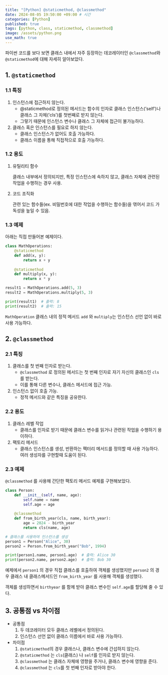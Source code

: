 ```yaml
---
title: "[Python] @staticmethod, @classmethod"
date: 2024-08-05 19:50:00 +09:00 # 시간
categories: [Python]
published: true
tags: [python, class, staticmethod, classmethod]
image: /assets/python.png
use_math: true
---
```

파이썬 코드를 보다 보면 클래스 내에서 자주 등장하는 데코레이터인 `@classmethod`와 `@staticmethod`에 대해 자세히 알아보았다.

## 1. `@staticmethod`

### 1.1 특징

1. 인스턴스에 접근하지 않는다.
    - @staticmethod로 정의된 메서드는 함수의 인자로 클래스 인스턴스(’self’)나 클래스 그 자체(’cls’)를 첫번째로 받지 않는다.
    - 그렇기 때문에 인스턴스 변수나 클래스 그 자체에 접근이 불가능하다.
2. 클래스 혹은 인스턴스를 필요로 하지 않는다.
    - 클래스 인스턴스가 없어도 호출 가능하다.
    - 클래스 이름을 통해 직접적으로 호출 가능하다.

### 1.2 용도

1. 유틸리티 함수
    
    클래스 내부에서 정의되지만, 특정 인스턴스에 속하지 않고, 클래스 자체에 관련된 작업을 수행하는 경우 사용.
    
2. 코드 조직화
    
    관련 있는 함수들(ex. 비밀번호에 대한 작업을 수행하는 함수들)을 엮어서 코드 가독성을 높일 수 있음.
    

### 1.3 예제

아래는 직접 만들어본 예제이다.

```python
class MathOperations:
    @staticmethod
    def add(x, y):
        return x + y
    
    @staticmethod
    def multiply(x, y):
        return x * y

result1 = MathOperations.add(5, 3)
result2 = MathOperations.multiply(5, 3)

print(result1)  # 출력: 8
print(result2)  # 출력: 15
```

`MathOperation` 클래스 내의 정적 메서드 `add` 와 `multiply`는 인스턴스 선언 없이 바로 사용 가능하다.

## 2. `@classmethod`

### 2.1 특징

1. 클래스를 첫 번째 인자로 받는다.
    - `@classmethod` 로 정의된 메서드는 첫 번째 인자로 자기 자신의 클래스인 `cls` 를 받는다.
    - 이를 통해 다른 변수나, 클래스 메서드에 접근 가능.
2. 인스턴스 없이 호출 가능.
    - 정적 메서드와 같은 특징을 공유한다.

### 2.2 용도

1. 클래스 레벨 작업
    - 클래스를 인자로 받기 때문에 클래스 변수를 읽거나 관련된 작업을 수행하기 용이하다.
2. 팩토리 메서드
    - 클래스 인스턴스를 생성, 반환하는 팩터리 메서드를 정의할 때 사용 가능하다. 여러 생성자를 구현할때 도움이 된다.

### 2.3 예제

`@classmethod` 를 사용해 간단한 팩토리 메서드 예제를 구현해보았다.

```python
class Person:
    def __init__(self, name, age):
        self.name = name
        self.age = age
    
    @classmethod
    def from_birth_year(cls, name, birth_year):
        age = 2024 - birth_year
        return cls(name, age)

# 클래스를 사용하여 인스턴스를 생성
person1 = Person("Alice", 30)
person2 = Person.from_birth_year("Bob", 1994)

print(person1.name, person1.age)  # 출력: Alice 30
print(person2.name, person2.age)  # 출력: Bob 30

```

예제에서 `person1` 의 경우 직접  클래스를 호출하여 객체를 생성했지만 `person2` 의 경우 클래스 내 클래스메서드인 `from_birth_year` 를 사용해 객체를 생성했다.

객체를 생성하면서 `birthyear` 를 함께 받아 클래스 변수인 `self.age`를 할당해 줄 수 있다.

## 3. 공통점 vs 차이점

- 공통점
    1. 두 데코레이터 모두 클래스 레벨에서 정의된다.
    2. 인스턴스 선언 없이 클래스 이름에서 바로 사용 가능하다.
- 차이점
    1. `@staticmethod`의 경우 클래스나, 클래스 변수에 간섭하지 않는다.
    2. `@staticmethod` 는 `cls`(클래스) 나 `self`를 인자로 받지 않는다.
    3. `@classmethod` 는 클래스 자체에 영향을 주거나, 클래스 변수에 영향을 준다.
    4. `@classmethod` 는 `cls`를 첫 번째 인자로 받아야 한다.